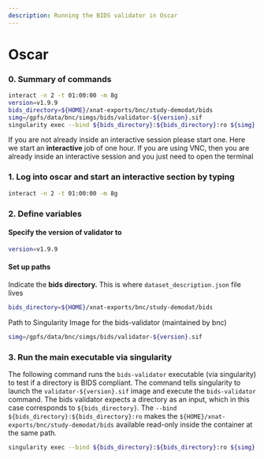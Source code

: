 ```yaml
---
description: Running the BIDS validator in Oscar
---
```


# Oscar

### 0. Summary of commands

```bash
interact -n 2 -t 01:00:00 -m 8g
version=v1.9.9
bids_directory=${HOME}/xnat-exports/bnc/study-demodat/bids
simg=/gpfs/data/bnc/simgs/bids/validator-${version}.sif
singularity exec --bind ${bids_directory}:${bids_directory}:ro ${simg} \bids-validator ${bids_directory}1. Start interactive session
```

If you are not already inside an interactive session please start one. Here we start an **interactive** job of one hour. If you are using VNC, then you are already inside an interactive session and you just need to open the terminal

### 1. Log into oscar and start an interactive section by typing

```bash
interact -n 2 -t 01:00:00 -m 8g
```

### 2. Define variables

#### Specify the version of validator to

```bash
version=v1.9.9
```

#### Set up paths

Indicate the **bids directory.** This is where `dataset_description.json` file lives

```bash
bids_directory=${HOME}/xnat-exports/bnc/study-demodat/bids
```

Path to Singularity Image for the bids-validator (maintained by bnc)

```bash
simg=/gpfs/data/bnc/simgs/bids/validator-${version}.sif
```

### 3. Run the main executable via singularity

The following command runs the `bids-validator` executable (via singularity) to test if a directory is BIDS compliant. The command tells singularity to launch the `validator-${version}.sif` image and execute the `bids-validator` command. The bids validator expects a directory as an input, which in this case corresponds to `${bids_directory}`. The `--bind ${bids_directory}:${bids_directory}:ro` makes the `${HOME}/xnat-exports/bnc/study-demodat/bids` available read-only inside the container at the same path.&#x20;

```bash
singularity exec --bind ${bids_directory}:${bids_directory}:ro ${simg} \bids-validator ${bids_directory}
```


